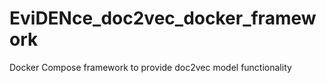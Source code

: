 # EviDENce_doc2vec_docker_framework
Docker Compose framework to provide doc2vec model functionality
